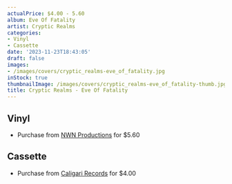 ```yaml
---
actualPrice: $4.00 - 5.60
album: Eve Of Fatality
artist: Cryptic Realms
categories:
- Vinyl
- Cassette
date: '2023-11-23T18:43:05'
draft: false
images:
- /images/covers/cryptic_realms-eve_of_fatality.jpg
inStock: true
thumbnailImage: /images/covers/cryptic_realms-eve_of_fatality-thumb.jpg
title: Cryptic Realms - Eve Of Fatality
---
```


## Vinyl
* Purchase from [NWN Productions](http://shop.nwnprod.com/index.php?route=product/product&path=76&product_id=1446&sort=pd.name&order=ASC) for $5.60
## Cassette
* Purchase from [Caligari Records](https://caligarirecords.storenvy.com/products/15571611-cryptic-realms-eve-of-fatality) for $4.00
